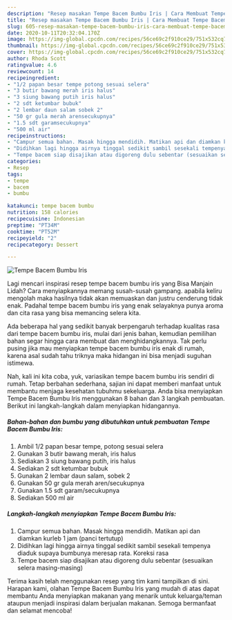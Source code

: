 ```yaml
---
description: "Resep masakan Tempe Bacem Bumbu Iris | Cara Membuat Tempe Bacem Bumbu Iris Yang Mudah Dan Praktis"
title: "Resep masakan Tempe Bacem Bumbu Iris | Cara Membuat Tempe Bacem Bumbu Iris Yang Mudah Dan Praktis"
slug: 605-resep-masakan-tempe-bacem-bumbu-iris-cara-membuat-tempe-bacem-bumbu-iris-yang-mudah-dan-praktis
date: 2020-10-11T20:32:04.170Z
image: https://img-global.cpcdn.com/recipes/56ce69c2f910ce29/751x532cq70/tempe-bacem-bumbu-iris-foto-resep-utama.jpg
thumbnail: https://img-global.cpcdn.com/recipes/56ce69c2f910ce29/751x532cq70/tempe-bacem-bumbu-iris-foto-resep-utama.jpg
cover: https://img-global.cpcdn.com/recipes/56ce69c2f910ce29/751x532cq70/tempe-bacem-bumbu-iris-foto-resep-utama.jpg
author: Rhoda Scott
ratingvalue: 4.6
reviewcount: 14
recipeingredient:
- "1/2 papan besar tempe potong sesuai selera"
- "3 butir bawang merah iris halus"
- "3 siung bawang putih iris halus"
- "2 sdt ketumbar bubuk"
- "2 lembar daun salam sobek 2"
- "50 gr gula merah arensecukupnya"
- "1.5 sdt garamsecukupnya"
- "500 ml air"
recipeinstructions:
- "Campur semua bahan. Masak hingga mendidih. Matikan api dan diamkan kurleb 1 jam (panci tertutup)"
- "Didihkan lagi hingga airnya tinggal sedikit sambil sesekali tempenya diaduk supaya bumbunya meresap rata. Koreksi rasa"
- "Tempe bacem siap disajikan atau digoreng dulu sebentar (sesuaikan selera masing-masing)"
categories:
- Resep
tags:
- tempe
- bacem
- bumbu

katakunci: tempe bacem bumbu 
nutrition: 158 calories
recipecuisine: Indonesian
preptime: "PT34M"
cooktime: "PT52M"
recipeyield: "2"
recipecategory: Dessert

---
```



![Tempe Bacem Bumbu Iris](https://img-global.cpcdn.com/recipes/56ce69c2f910ce29/751x532cq70/tempe-bacem-bumbu-iris-foto-resep-utama.jpg)

Lagi mencari inspirasi resep tempe bacem bumbu iris yang Bisa Manjain Lidah? Cara menyiapkannya memang susah-susah gampang. apabila keliru mengolah maka hasilnya tidak akan memuaskan dan justru cenderung tidak enak. Padahal tempe bacem bumbu iris yang enak selayaknya punya aroma dan cita rasa yang bisa memancing selera kita.



Ada beberapa hal yang sedikit banyak berpengaruh terhadap kualitas rasa dari tempe bacem bumbu iris, mulai dari jenis bahan, kemudian pemilihan bahan segar hingga cara membuat dan menghidangkannya. Tak perlu pusing jika mau menyiapkan tempe bacem bumbu iris enak di rumah, karena asal sudah tahu triknya maka hidangan ini bisa menjadi suguhan istimewa.


Nah, kali ini kita coba, yuk, variasikan tempe bacem bumbu iris sendiri di rumah. Tetap berbahan sederhana, sajian ini dapat memberi manfaat untuk membantu menjaga kesehatan tubuhmu sekeluarga. Anda bisa menyiapkan Tempe Bacem Bumbu Iris menggunakan 8 bahan dan 3 langkah pembuatan. Berikut ini langkah-langkah dalam menyiapkan hidangannya.

<!--inarticleads1-->

##### Bahan-bahan dan bumbu yang dibutuhkan untuk pembuatan Tempe Bacem Bumbu Iris:

1. Ambil 1/2 papan besar tempe, potong sesuai selera
1. Gunakan 3 butir bawang merah, iris halus
1. Sediakan 3 siung bawang putih, iris halus
1. Sediakan 2 sdt ketumbar bubuk
1. Gunakan 2 lembar daun salam, sobek 2
1. Gunakan 50 gr gula merah aren/secukupnya
1. Gunakan 1.5 sdt garam/secukupnya
1. Sediakan 500 ml air




<!--inarticleads2-->

##### Langkah-langkah menyiapkan Tempe Bacem Bumbu Iris:

1. Campur semua bahan. Masak hingga mendidih. Matikan api dan diamkan kurleb 1 jam (panci tertutup)
1. Didihkan lagi hingga airnya tinggal sedikit sambil sesekali tempenya diaduk supaya bumbunya meresap rata. Koreksi rasa
1. Tempe bacem siap disajikan atau digoreng dulu sebentar (sesuaikan selera masing-masing)




Terima kasih telah menggunakan resep yang tim kami tampilkan di sini. Harapan kami, olahan Tempe Bacem Bumbu Iris yang mudah di atas dapat membantu Anda menyiapkan makanan yang menarik untuk keluarga/teman ataupun menjadi inspirasi dalam berjualan makanan. Semoga bermanfaat dan selamat mencoba!
